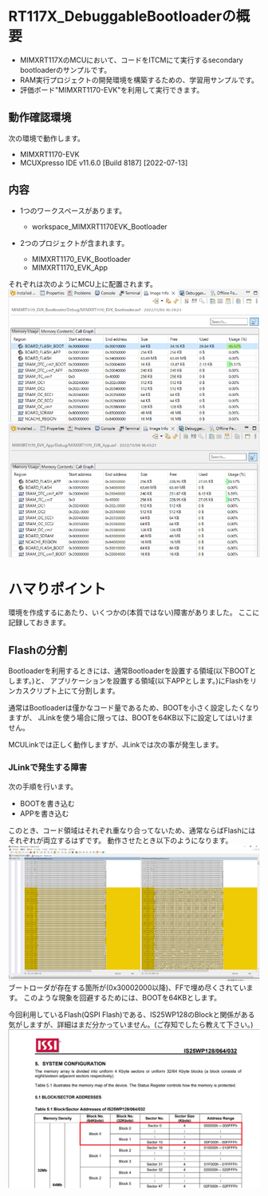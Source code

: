 # RT117X_DebuggableBootloaderの概要
- MIMXRT117XのMCUにおいて、コードをITCMにて実行するsecondary bootloaderのサンプルです。
- RAM実行プロジェクトの開発環境を構築するための、学習用サンプルです。
- 評価ボード"MIMXRT1170-EVK"を利用して実行できます。

## 動作確認環境
次の環境で動作します。
- MIMXRT1170-EVK
- MCUXpresso IDE v11.6.0 [Build 8187] [2022-07-13]

## 内容
- 1つのワークスペースがあります。
  - workspace_MIMXRT1170EVK_Bootloader

- 2つのプロジェクトが含まれます。
   - MIMXRT1170_EVK_Bootloader
   - MIMXRT1170_EVK_App

それぞれは次のようにMCU上に配置されます。
![ImageInfo_Bootloader](image_markdown/ImageInfo_Bootloader.png)
![ImageInfo_App](image_markdown/ImageInfo_App.png)

# ハマりポイント
環境を作成するにあたり、いくつかの(本質ではない)障害がありました。
ここに記録しておきます。

## Flashの分割
Bootloaderを利用するときには、通常Bootloaderを設置する領域(以下BOOTとします。)と、
アプリケーションを設置する領域(以下APPとします。)にFlashをリンカスクリプト上にて分割します。

通常はBootloaderは僅かなコード量であるため、BOOTを小さく設定したくなりますが、
JLinkを使う場合に限っては、BOOTを64KB以下に設定してはいけません。


MCULinkでは正しく動作しますが、JLinkでは次の事が発生します。

### JLinkで発生する障害
次の手順を行います。
- BOOTを書き込む
- APPを書き込む

このとき、コード領域はそれぞれ重なり合ってないため、通常ならばFlashにはそれぞれが両立するはずです。
動作させたとき以下のようになります。
![diff_JLink](image_markdown/Diff_MCUFlash_JLink.png)
ブートローダが存在する箇所が(0x30002000以降)、FFで埋め尽くされています。
このような現象を回避するためには、BOOTを64KBとします。

今回利用しているFlash(QSPI Flash)である、IS25WP128のBlockと関係がある気がしますが、詳細はまだ分かっていません。(ご存知でしたら教えて下さい。)
![IS25WP128_Addr](image_markdown/IS25WP128_Addr.png)